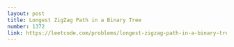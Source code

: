 ```yaml
---
layout: post
title: Longest ZigZag Path in a Binary Tree
number: 1372
link: https://leetcode.com/problems/longest-zigzag-path-in-a-binary-tree
---
```

